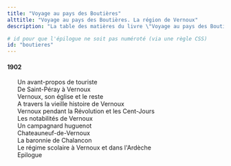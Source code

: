 ```yaml
---
title: "Voyage au pays des Boutières"
alttitle: "Voyage au pays des Boutières. La région de Vernoux"
description: "La table des matières du livre \"Voyage au pays des Boutières\" du Docteur Francus (Albin Mazon) publié en 1902 par Hervé Frères, Annonay"

# id pour que l'épilogue ne soit pas numéroté (via une règle CSS)
id: "boutieres"
---
```


#### 1902

<div id="toc">

1. [Un avant-propos de touriste](01.html)
1. [De Saint-Péray à Vernoux](02.html)
1. [Vernoux, son église et le reste](03.html)
1. [A travers la vieille histoire de Vernoux](04.html)
1. [Vernoux pendant la Révolution et les Cent-Jours](05.html)
1. [Les notabilités de Vernoux](06.html)
1. [Un campagnard huguenot](07.html)
1. [Chateauneuf-de-Vernoux](08.html)
1. [La baronnie de Chalancon](09.html)
1. [Le régime scolaire à Vernoux et dans l'Ardèche](10.html)
1. [Epilogue](11.html)

</div>
